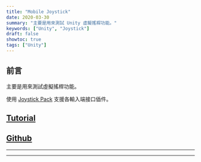 ```yaml
---
title: "Mobile Joystick"
date: 2020-03-30
summary: "主要是用來測試 Unity 虛擬搖桿功能。"
keywords: ["Unity", "Joystick"]
draft: false
showtoc: true
tags: ["Unity"]
---
```


## 前言

主要是用來測試虛擬搖桿功能。

使用 [Joystick Pack][Joystick Pack] 支援各輸入端接口偛件。

## [Tutorial][tutorial]

## [Github]

---

[Github]: https://github.com/Wenrong274/MobileJoystick
[tutorial]: https://www.youtube.com/watch?v=8-X3BmvtXT0
[Joystick Pack]: https://assetstore.unity.com/packages/tools/input-management/joystick-pack-107631

---

